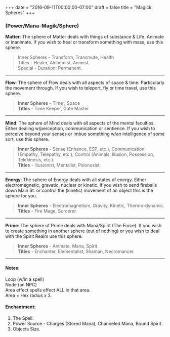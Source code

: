 +++
date = "2016-09-11T00:00:00-07:00"
draft = false
title = "Magick Spheres"
+++

### (Power/Mana-Magik/Sphere)

**Matter**: The sphere of Matter deals with things of substance & Life. Animate or inanimate. If you wish to heal or transform something with mass, use this sphere.

> Inner Spheres - Transform, Transmute, Health  
> Titles - Healer, Alchemist, Animist.  
> Special - Duration: Permanent.

 * * *

**Flow**: The sphere of Flow deals with all aspects of space & time. Particularly the movement through. If you wish to teleport, fly or time travel, use this sphere.

> **Inner Spheres** - Time , Space  
> **Titles** - Time Keeper, Gate Master

 * * *

**Mind**: The sphere of Mind deals with all aspects of the mental faculties. Either dealing w/perception, communication or sentience. If you wish to perceive beyond your senses or imbue something w/an intelligence of some sort, use this sphere.

> **Inner Spheres** - Sense (Enhance, ESP, etc.), Communication (Empathy, Telepathy, etc.), Control (Animals, Illusion, Possession, Telekinesis, etc.).  
> **Titles** - Illusionist, Mentalist, Psionosist.

 * * *

**Energy**: The sphere of Energy deals with all states of energy. Either electromagnetic, gravatic, nuclear or kinetic. If you wish to send fireballs down Main St. or control the (kinetic) movement of an object this is the sphere for you.

> **Inner Spheres** - Electromagnetism, Gravity, Kinetic, Thermo-dynamic.  
> **Titles** - Fire Mage, Sorcerer.

 * * *

**Prime**: The sphere of Prime deals with Mana/Spirit (The Force). If you wish to create something in another sphere (out of nothing) or you wish to deal with the Spirit Realm use this sphere.

> **Inner Spheres** - Animate, Mana, Spirit.  
> **Titles** - Enchanter, Elementalist, Shaman, Necromancer.

 * * *


#### Notes:

Loop (w/in a spell)  
Node (an NPC)  
Area effect spells effect ALL in that area.  
Area = Hex radius x 3.

#### Enchantment:

1. The Spell.
2. Power Source - Charges (Stored Mana), Channeled Mana, Bound Spirit.
3. Objects Size.

